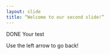 ```yaml
---
layout: slide
title: “Welcome to our second slide!”
---
```

DONE
Your test

Use the left arrow to go back!
